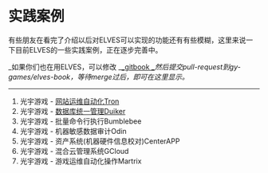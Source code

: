 # 实践案例

有些朋友在看完了介绍以后对ELVES可以实现的功能还有有些模糊，这里来说一下目前ELVES的一些实践案例，正在逐步完善中。

_如果你们也在用ELVES，可以修改 _[_gitbook _](https://github.com/gy-games/elves-book)_然后提交pull-request到gy-games/elves-book，等待merge过后，即可在这里显示。_

---

1. 光宇游戏 - [网站运维自动化Tron](//practice/tron.md)
2. 光宇游戏 - [数据库统一管理Duiker](//practice/duiker.md)
3. 光宇游戏 - 批量命令行执行Bumblebee
4. 光宇游戏 - 机器敏感数据审计Odin
5. 光宇游戏 - 资产系统\(机器硬件信息校对\)CenterAPP
6. 光宇游戏 - 混合云管理系统GCloud
7. 光宇游戏 - 游戏运维自动化操作Martrix



